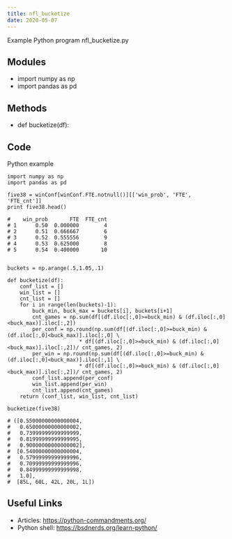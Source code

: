 ```yaml
---
title: nfl_bucketize
date: 2020-05-07
---
```

Example Python program nfl_bucketize.py

## Modules

* import numpy as np
* import pandas as pd

## Methods

* def bucketize(df):

## Code

Python example

    import numpy as np
    import pandas as pd
    
    five38 = winConf[winConf.FTE.notnull()][['win_prob', 'FTE', 'FTE_cnt']]
    print five38.head()
    
    #    win_prob       FTE  FTE_cnt
    # 1      0.50  0.000000        4
    # 2      0.51  0.666667        6
    # 3      0.52  0.555556        9
    # 4      0.53  0.625000        8
    # 5      0.54  0.400000       10
    
    
    buckets = np.arange(.5,1.05,.1)
    
    def bucketize(df):
        conf_list = []
        win_list = []
        cnt_list = []
        for i in range(len(buckets)-1):
            buck_min, buck_max = buckets[i], buckets[i+1]
            cnt_games = np.sum(df[(df.iloc[:,0]>=buck_min) & (df.iloc[:,0]<buck_max)].iloc[:,2])
            per_conf = np.round(np.sum(df[(df.iloc[:,0]>=buck_min) & (df.iloc[:,0]<buck_max)].iloc[:,0] \
                           * df[(df.iloc[:,0]>=buck_min) & (df.iloc[:,0]<buck_max)].iloc[:,2])/ cnt_games, 2)
            per_win = np.round(np.sum(df[(df.iloc[:,0]>=buck_min) & (df.iloc[:,0]<buck_max)].iloc[:,1] \
                           * df[(df.iloc[:,0]>=buck_min) & (df.iloc[:,0]<buck_max)].iloc[:,2])/ cnt_games, 2)
            conf_list.append(per_conf)
            win_list.append(per_win)
            cnt_list.append(cnt_games)
        return (conf_list, win_list, cnt_list)
        
    bucketize(five38)
    
    # ([0.55000000000000004,
    #   0.65000000000000002,
    #   0.73999999999999999,
    #   0.81999999999999995,
    #   0.90000000000000002],
    #  [0.54000000000000004,
    #   0.57999999999999996,
    #   0.70999999999999996,
    #   0.84999999999999998,
    #   1.0],
    #  [85L, 60L, 42L, 20L, 1L])

## Useful Links

- Articles: https://python-commandments.org/
- Python shell: https://bsdnerds.org/learn-python/
